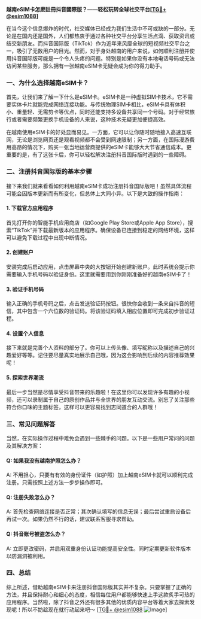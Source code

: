 **越南eSIM卡怎麽註冊抖音國際版？——轻松玩转全球社交平台[[TG💪+ @esim1088](https://t.me/s/esim1088)]**

在当今这个信息爆炸的时代，社交媒体已经成为我们生活中不可或缺的一部分。无论是在国内还是国外，人们都热衷于通过各种社交平台分享生活点滴、获取资讯或结交新朋友。而抖音国际版（TikTok）作为近年来风靡全球的短视频社交平台之一，吸引了无数用户的目光。然而，对于身处越南的用户来说，如何顺利注册并使用抖音国际版可能是一个令人头疼的问题。特别是如果你没有本地电话号码或无法访问某些服务，那么拥有一张越南eSIM卡无疑会成为你的得力助手。

### 一、为什么选择越南eSIM卡？

首先，让我们来了解一下什么是eSIM卡。eSIM卡是一种虚拟SIM卡技术，它不需要实体卡片就能完成网络连接功能。与传统物理SIM卡相比，eSIM卡具有体积小、重量轻、无需剪卡等优点，同时还能支持多设备共享同一个号码。对于经常旅行或者需要频繁更换手机设备的人来说，这种技术无疑更加便捷高效。

在越南使用eSIM卡的好处显而易见。一方面，它可以让你随时随地接入高速互联网，无论是浏览网页还是观看视频都不会受到网速限制；另一方面，在国际漫游费用高昂的情况下，购买一张当地运营商提供的eSIM卡能够大大节省通信成本。更重要的是，有了这张卡后，你可以轻松解决注册抖音国际版时遇到的一些障碍。

### 二、注册抖音国际版的基本步骤

接下来我们就来看看如何利用越南eSIM卡成功注册抖音国际版吧！虽然具体流程可能会因版本更新而有所变化，但总体上大同小异。以下是大致的操作指南：

#### 1. 下载官方应用程序
首先打开你的智能手机应用商店（如Google Play Store或Apple App Store），搜索“TikTok”并下载最新版本的应用程序。确保设备已连接到稳定的网络环境，这样可以避免下载过程中出现中断情况。

#### 2. 创建账户
安装完成后启动应用，点击屏幕中央的大按钮开始创建新账户。此时系统会提示你需要输入手机号码以验证身份。这里就需要用到你刚刚准备好的越南eSIM卡了！

#### 3. 验证手机号码
输入正确的手机号码之后，点击发送验证码按钮。很快你会收到一条来自抖音的短信，其中包含一个六位数的验证码。将该验证码填入相应位置即可完成初步验证过程。

#### 4. 设置个人信息
接下来就是完善个人资料的部分了。你可以上传头像、填写昵称以及描述自己的兴趣爱好等等。记住要尽量真实地展示自己哦，因为这会影响到后续的内容推荐效果呢！

#### 5. 探索世界潮流
最后一步当然是尽情享受抖音带来的乐趣啦！在这里你可以发现许多有趣的小视频，还可以录制属于自己的原创作品并与全世界的朋友互动交流。别忘了关注那些符合你口味的主题标签，这样可以更容易找到志同道合的人群哦！

### 三、常见问题解答

当然，在实际操作过程中难免会遇到一些棘手的问题。以下是一些用户常问的问题及其解决方案：

#### Q: 如果我没有越南护照怎么办？
A: 不用担心，只要有有效的身份证件（如护照）加上越南eSIM卡就可以顺利完成注册。只需按照上述方法一步步操作即可。

#### Q: 注册失败怎么办？
A: 首先检查网络连接是否正常；其次确认填写的信息无误；最后尝试重启设备后再试一次。如果仍然不行的话，建议联系客服寻求帮助。

#### Q: 抖音账号被盗怎么办？
A: 立即更改密码，并启用双重身份认证功能提高安全性。同时定期更新软件版本以防漏洞被利用。

### 四、总结

综上所述，借助越南eSIM卡来注册抖音国际版其实并不复杂。只要掌握了正确的方法，并且保持耐心和细心的态度，相信每位用户都能够快速上手这款炙手可热的应用程序。当然啦，除了抖音之外还有很多其他的优质内容平台等着大家去探索发现呢！所以不妨趁现在就行动起来吧～ [[TG💪+ @esim1088](https://t.me/s/esim1088) ![Image](https://i.postimg.cc/4NQfJmqS/Snipaste-2025-05-13-00-14-12.png)]